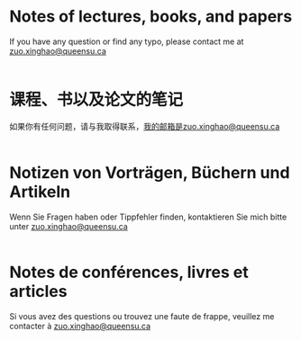 # Notes of lectures, books, and papers<br>
If you have any question or find any typo, please contact me at zuo.xinghao@queensu.ca <br> <br>
# 课程、书以及论文的笔记<br>
如果你有任何问题，请与我取得联系，我的邮箱是zuo.xinghao@queensu.ca <br> <br>
# Notizen von Vorträgen, Büchern und Artikeln <br>
Wenn Sie Fragen haben oder Tippfehler finden, kontaktieren Sie mich bitte unter zuo.xinghao@queensu.ca <br> <br>
# Notes de conférences, livres et articles <br>
Si vous avez des questions ou trouvez une faute de frappe, veuillez me contacter à zuo.xinghao@queensu.ca <br> <br>
